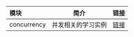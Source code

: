 | 模块          |        简介         |                            链接 |
|:------------|:-----------------:|------------------------------:|
| concurrency |     并发相关的学习实例     | [链接](./concurrency/README.md) |
